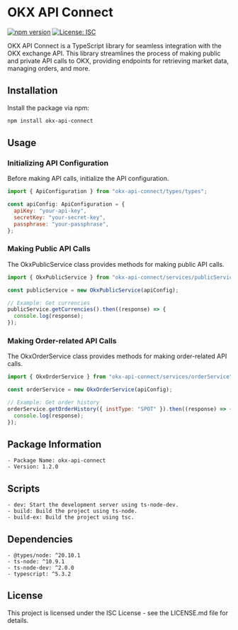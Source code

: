 # OKX API Connect

[![npm version](https://img.shields.io/npm/v/okx-api-connect.svg)](https://www.npmjs.com/package/okx-api-connect)
[![License: ISC](https://img.shields.io/badge/License-ISC-blue.svg)](https://opensource.org/licenses/ISC)

OKX API Connect is a TypeScript library for seamless integration with the OKX exchange API. This library streamlines the process of making public and private API calls to OKX, providing endpoints for retrieving market data, managing orders, and more.

## Installation

Install the package via npm:

```bash
npm install okx-api-connect
```

## Usage

### Initializing API Configuration

Before making API calls, initialize the API configuration.

```js
import { ApiConfiguration } from "okx-api-connect/types/types";

const apiConfig: ApiConfiguration = {
  apiKey: "your-api-key",
  secretKey: "your-secret-key",
  passphrase: "your-passphrase",
};
```

### Making Public API Calls

The OkxPublicService class provides methods for making public API calls.

```js
import { OkxPublicService } from "okx-api-connect/services/publicService";

const publicService = new OkxPublicService(apiConfig);

// Example: Get currencies
publicService.getCurrencies().then((response) => {
  console.log(response);
});
```

### Making Order-related API Calls

The OkxOrderService class provides methods for making order-related API calls.

```js
import { OkxOrderService } from "okx-api-connect/services/orderService";

const orderService = new OkxOrderService(apiConfig);

// Example: Get order history
orderService.getOrderHistory({ instType: "SPOT" }).then((response) => {
  console.log(response);
});
```

## Package Information

```
- Package Name: okx-api-connect
- Version: 1.2.0
```

## Scripts

```
- dev: Start the development server using ts-node-dev.
- build: Build the project using ts-node.
- build-ex: Build the project using tsc.
```

## Dependencies

```
- @types/node: ^20.10.1
- ts-node: ^10.9.1
- ts-node-dev: ^2.0.0
- typescript: ^5.3.2
```

## License

This project is licensed under the ISC License - see the LICENSE.md file for details.

